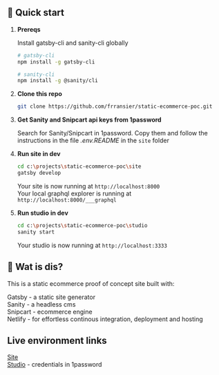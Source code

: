 
## 🚀 Quick start

1.  **Prereqs**

    Install gatsby-cli and sanity-cli globally

    ```sh
    # gatsby-cli
    npm install -g gatsby-cli
    
    # sanity-cli
    npm install -g @sanity/cli
    ```

2.  **Clone this repo**    

    ```sh
    git clone https://github.com/frransier/static-ecommerce-poc.git
    ```
3. **Get Sanity and Snipcart api keys from 1password**

    Search for Sanity/Snipcart in 1password. Copy them and follow the instructions in the file _.env.README_ in the `site` folder

3.  **Run site in dev**
    
    ```sh
    cd c:\projects\static-ecommerce-poc\site
    gatsby develop
    ```
    
    Your site is now running at `http://localhost:8000`  
    Your local graphql explorer is running at `http://localhost:8000/___graphql`
    
4. **Run studio in dev**

    ```sh
    cd c:\projects\static-ecommerce-poc\studio
    sanity start
    ```
    Your studio is now running at `http://localhost:3333`
    
    
## 🧐 Wat is dis?

This is a static ecommerce proof of concept site built with:

Gatsby - a static site generator  
Sanity - a headless cms  
Snipcart - ecommerce engine  
Netlify - for effortless continous integration, deployment and hosting  

## Live environment links

[Site](https://static-ecommerce-poc.netlify.com)  
[Studio](https://static-ecommerce-poc.sanity.studio) - credentials in 1password

